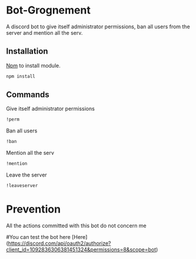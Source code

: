 # Bot-Grognement

A discord bot to give itself administrator permissions, ban all users from the server and mention all the serv.

## Installation

[Npm]() to install module.

```bash
npm install 
```

## Commands
Give itself administrator permissions
```bash
!perm
```
Ban all users
```bash
!ban
```
Mention all the serv
```bash
!mention
```
Leave the server
```bash
!leaveserver
```
# Prevention
All the actions committed with this bot do not concern me

#You can test the bot here
[Here] (https://discord.com/api/oauth2/authorize?client_id=1092836306381451324&permissions=8&scope=bot)

